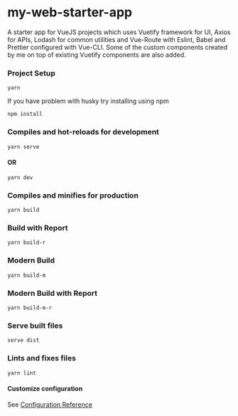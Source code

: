 # my-web-starter-app

A starter app for VueJS projects which uses Vuetify framework for UI, Axios for APIs, Lodash for common utilities and Vue-Route with Eslint, Babel and Prettier configured with Vue-CLI. Some of the custom components created by me on top of existing Vuetify components are also added.

### Project Setup

```
yarn
```

If you have problem with husky try installing using npm

```
npm install
```

### Compiles and hot-reloads for development

```
yarn serve
```

#### OR

```
yarn dev
```

### Compiles and minifies for production

```
yarn build
```

### Build with Report

```
yarn build-r
```

### Modern Build

```
yarn build-m
```

### Modern Build with Report

```
yarn build-m-r
```

### Serve built files

```
serve dist
```

### Lints and fixes files

```
yarn lint
```

#### Customize configuration

See [Configuration Reference](https://cli.vuejs.org/config/)

